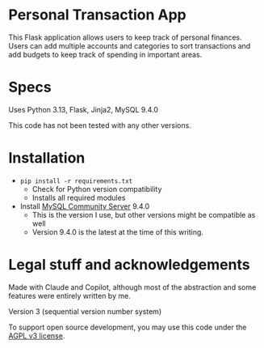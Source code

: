 # Personal Transaction App

This Flask application allows users to keep track of personal finances. 
Users can add multiple accounts and categories to sort transactions and add budgets to keep track of spending in important areas.

# Specs

Uses Python 3.13, Flask, Jinja2, MySQL 9.4.0

This code has not been tested with any other versions.

# Installation
- `pip install -r requirements.txt`
    - Check for Python version compatibility
    - Installs all required modules
- Install [MySQL Community Server](https://dev.mysql.com/downloads/mysql/) 9.4.0
    - This is the version I use, but other versions might be compatible as well
    - Version 9.4.0 is the latest at the time of this writing.

# Legal stuff and acknowledgements
Made with Claude and Copilot, although most of the abstraction and some features were entirely written by me.

Version 3 (sequential version number system)

To support open source development, you may use this code under the [AGPL v3 license](LICENSE).